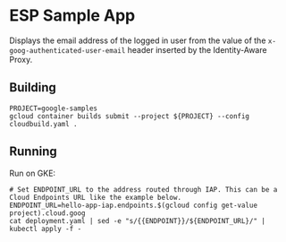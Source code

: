 # ESP Sample App

Displays the email address of the logged in user from the value of the `x-goog-authenticated-user-email` header inserted by the Identity-Aware Proxy.

## Building

```
PROJECT=google-samples
gcloud container builds submit --project ${PROJECT} --config cloudbuild.yaml .
```

## Running

Run on GKE:

```
# Set ENDPOINT_URL to the address routed through IAP. This can be a Cloud Endpoints URL like the example below.
ENDPOINT_URL=hello-app-iap.endpoints.$(gcloud config get-value project).cloud.goog
cat deployment.yaml | sed -e "s/{{ENDPOINT}}/${ENDPOINT_URL}/" | kubectl apply -f -
```